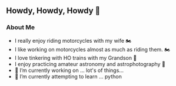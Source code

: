## Howdy, Howdy, Howdy 👋

<!--
**herseyc/herseyc** is a ✨ _special_ ✨ repository because its `README.md` (this file) appears on your GitHub profile.
-->

### About Me
- I really enjoy riding motorcycles with my wife 🏍
- I like working on motorcycles almost as much as riding them. 🏍
- I love tinkering with HO trains with my Grandson 🚆
- I enjoy practicing amateur astronomy and astrophotography 🔭
- 🔭 I’m currently working on ... lot's of things...
- 🌱 I’m currently attempting to learn ... python



